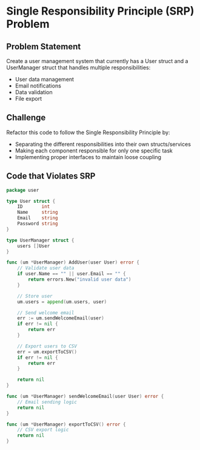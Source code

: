 # Single Responsibility Principle (SRP) Problem

## Problem Statement
Create a user management system that currently has a User struct and a UserManager struct that handles multiple responsibilities:
- User data management
- Email notifications  
- Data validation
- File export

## Challenge
Refactor this code to follow the Single Responsibility Principle by:
- Separating the different responsibilities into their own structs/services
- Making each component responsible for only one specific task
- Implementing proper interfaces to maintain loose coupling

## Code that Violates SRP

```go
package user

type User struct {
    ID       int
    Name     string
    Email    string
    Password string
}

type UserManager struct {
    users []User
}

func (um *UserManager) AddUser(user User) error {
    // Validate user data
    if user.Name == "" || user.Email == "" {
        return errors.New("invalid user data")
    }

    // Store user
    um.users = append(um.users, user)

    // Send welcome email
    err := um.sendWelcomeEmail(user)
    if err != nil {
        return err
    }

    // Export users to CSV
    err = um.exportToCSV()
    if err != nil {
        return err
    }

    return nil
}

func (um *UserManager) sendWelcomeEmail(user User) error {
    // Email sending logic
    return nil
}

func (um *UserManager) exportToCSV() error {
    // CSV export logic
    return nil
}
```